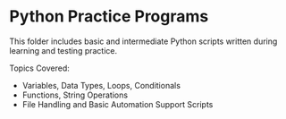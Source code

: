 # Python Practice Programs

This folder includes basic and intermediate Python scripts written during learning and testing practice.

Topics Covered:
- Variables, Data Types, Loops, Conditionals
- Functions, String Operations
- File Handling and Basic Automation Support Scripts
